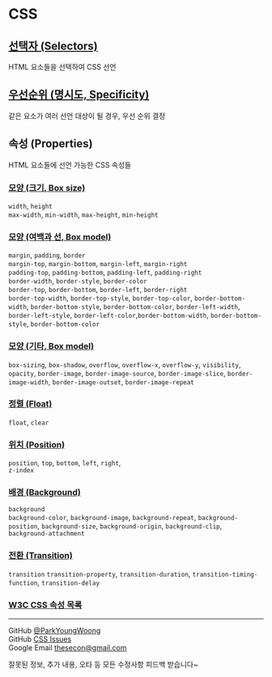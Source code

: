 # CSS

## [선택자 (Selectors)](https://github.com/ParkYoungWoong/CSS/blob/master/css_selectors.md)

HTML 요소들을 선택하여 CSS 선언

## [우선순위 (명시도, Specificity)](https://github.com/ParkYoungWoong/CSS/blob/master/css_specificity.md)

같은 요소가 여러 선언 대상이 될 경우, 우선 순위 결정

## 속성 (Properties)

HTML 요소들에 선언 가능한 CSS 속성들

### [모양 (크기, Box size)](https://github.com/ParkYoungWoong/CSS/blob/master/properties/box_model_size.md)

`width`, `height`  
`max-width`, `min-width`, `max-height`, `min-height`

### [모양 (여백과 선, Box model)](https://github.com/ParkYoungWoong/CSS/blob/master/properties/box_model_space.md)

`margin`, `padding`, `border`  
`margin-top`, `margin-bottom`, `margin-left`, `margin-right`  
`padding-top`, `padding-bottom`, `padding-left`, `padding-right`  
`border-width`, `border-style`, `border-color`  
`border-top`, `border-bottom`, `border-left`, `border-right`  
`border-top-width`, `border-top-style`, `border-top-color`, `border-bottom-width`, `border-bottom-style`, `border-bottom-color`, `border-left-width`, `border-left-style`, `border-left-color`,`border-bottom-width`, `border-bottom-style`, `border-bottom-color`

### [모양 (기타, Box model)](https://github.com/ParkYoungWoong/CSS/blob/master/properties/box_model_etc.md)

`box-sizing`, `box-shadow`, `overflow`, `overflow-x`, `overflow-y`, `visibility`, `opacity`, `border-image`, `border-image-source`, `border-image-slice`, `border-image-width`, `border-image-outset`, `border-image-repeat`

### [정렬 (Float)](https://github.com/ParkYoungWoong/CSS/blob/master/properties/float.md)

`float`, `clear`

### [위치 (Position)](https://github.com/ParkYoungWoong/CSS/blob/master/properties/position.md)

`position`, `top`, `bottom`, `left`, `right`,  
`z-index`

### [배경 (Background)](https://github.com/ParkYoungWoong/CSS/blob/master/properties/background.md)

`background`  
`background-color`, `background-image`, `background-repeat`, `background-position`, `background-size`, `background-origin`, `background-clip`, `background-attachment`

### [전환 (Transition)](https://github.com/ParkYoungWoong/CSS/blob/master/properties/transition.md)

`transition`
`transition-property`, `transition-duration`, `transition-timing-function`, `transition-delay`

### [W3C CSS 속성 목록](https://www.w3.org/Style/CSS/all-properties.en.html)

---

GitHub [@ParkYoungWoong](https://github.com/ParkYoungWoong)  
GitHub [CSS Issues](https://github.com/ParkYoungWoong/CSS/issues/new)  
Google Email [thesecon@gmail.com](mail.google.com)

잘못된 정보, 추가 내용, 오타 등 모든 수정사항 피드백 받습니다~
